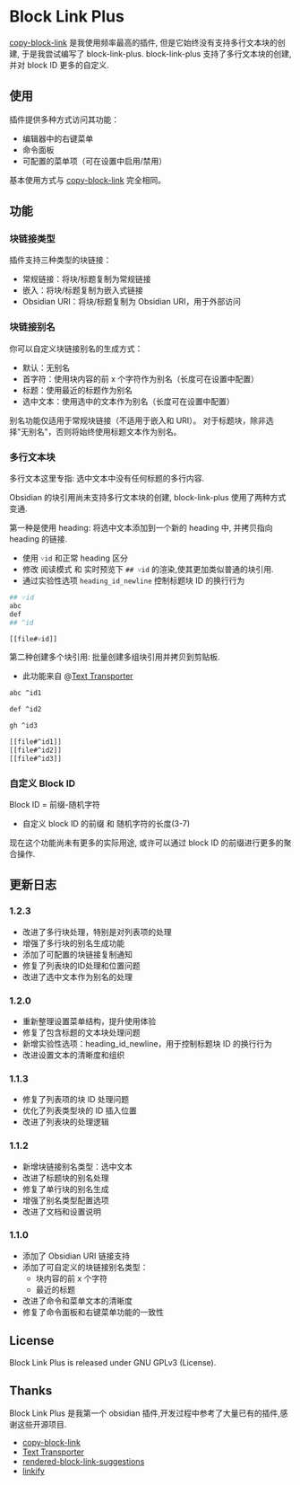 # Block Link Plus

[copy-block-link](https://github.com/mgmeyers/obsidian-copy-block-link/tree/main) 是我使用频率最高的插件, 但是它始终没有支持多行文本块的创建, 于是我尝试编写了 block-link-plus. block-link-plus 支持了多行文本块的创建, 并对 block ID 更多的自定义.

## 使用

插件提供多种方式访问其功能：
- 编辑器中的右键菜单
- 命令面板
- 可配置的菜单项（可在设置中启用/禁用）

基本使用方式与 [copy-block-link](https://github.com/mgmeyers/obsidian-copy-block-link/tree/main) 完全相同。

## 功能

### 块链接类型

插件支持三种类型的块链接：
- 常规链接：将块/标题复制为常规链接
- 嵌入：将块/标题复制为嵌入式链接
- Obsidian URI：将块/标题复制为 Obsidian URI，用于外部访问

### 块链接别名

你可以自定义块链接别名的生成方式：
- 默认：无别名
- 首字符：使用块内容的前 x 个字符作为别名（长度可在设置中配置）
- 标题：使用最近的标题作为别名
- 选中文本：使用选中的文本作为别名（长度可在设置中配置）

别名功能仅适用于常规块链接（不适用于嵌入和 URI）。
对于标题块，除非选择"无别名"，否则将始终使用标题文本作为别名。

### 多行文本块

多行文本这里专指: 选中文本中没有任何标题的多行内容.

Obsidian 的块引用尚未支持多行文本块的创建, block-link-plus 使用了两种方式变通.

第一种是使用 heading: 将选中文本添加到一个新的 heading 中, 并拷贝指向 heading 的链接.
- 使用 `˅id` 和正常 heading 区分
- 修改 阅读模式 和 实时预览下 `## ˅id` 的渲染,使其更加类似普通的块引用.
- 通过实验性选项 `heading_id_newline` 控制标题块 ID 的换行行为

```bash
## ˅id
abc
def
## ^id

[[file#˅id]]
```

第二种创建多个块引用: 批量创建多组块引用并拷贝到剪贴板.
- 此功能来自 @[Text Transporter](https://github.com/TfTHacker/obsidian42-text-transporter)

```bash
abc ^id1

def ^id2

gh ^id3

[[file#^id1]]
[[file#^id2]]
[[file#^id3]]
```

### 自定义 Block ID

Block ID = 前缀-随机字符
- 自定义 block ID 的前缀 和 随机字符的长度(3-7)

现在这个功能尚未有更多的实际用途, 或许可以通过 block ID 的前缀进行更多的聚合操作.

## 更新日志

### 1.2.3
- 改进了多行块处理，特别是对列表项的处理
- 增强了多行块的别名生成功能
- 添加了可配置的块链接复制通知
- 修复了列表块的ID处理和位置问题
- 改进了选中文本作为别名的处理

### 1.2.0
- 重新整理设置菜单结构，提升使用体验
- 修复了包含标题的文本块处理问题
- 新增实验性选项：heading_id_newline，用于控制标题块 ID 的换行行为
- 改进设置文本的清晰度和组织

### 1.1.3
- 修复了列表项的块 ID 处理问题
- 优化了列表类型块的 ID 插入位置
- 改进了列表块的处理逻辑

### 1.1.2
- 新增块链接别名类型：选中文本
- 改进了标题块的别名处理
- 修复了单行块的别名生成
- 增强了别名类型配置选项
- 改进了文档和设置说明

### 1.1.0
- 添加了 Obsidian URI 链接支持
- 添加了可自定义的块链接别名类型：
  - 块内容的前 x 个字符
  - 最近的标题
- 改进了命令和菜单文本的清晰度
- 修复了命令面板和右键菜单功能的一致性

## License

Block Link Plus is released under GNU GPLv3 (License).

## Thanks

Block Link Plus 是我第一个 obsidian 插件,开发过程中参考了大量已有的插件,感谢这些开源项目.
- [copy-block-link](https://github.com/mgmeyers/obsidian-copy-block-link/tree/main)
- [Text Transporter](https://tfthacker.com/transporter)
- [rendered-block-link-suggestions](https://github.com/RyotaUshio/obsidian-rendered-block-link-suggestions)
- [linkify](https://github.com/matthewhchan/linkify)